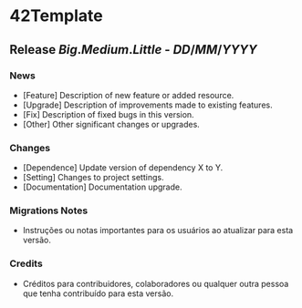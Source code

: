 # 42Template

## Release _Big_._Medium_._Little_ - _DD_/_MM_/_YYYY_

### News

- [Feature] Description of new feature or added resource.
- [Upgrade] Description of improvements made to existing features.
- [Fix] Description of fixed bugs in this version.
- [Other] Other significant changes or upgrades.

### Changes

- [Dependence] Update version of dependency X to Y.
- [Setting] Changes to project settings.
- [Documentation] Documentation upgrade.

### Migrations Notes

- Instruções ou notas importantes para os usuários ao atualizar para esta versão.

### Credits

- Créditos para contribuidores, colaboradores ou qualquer outra pessoa que tenha contribuído para esta versão.

